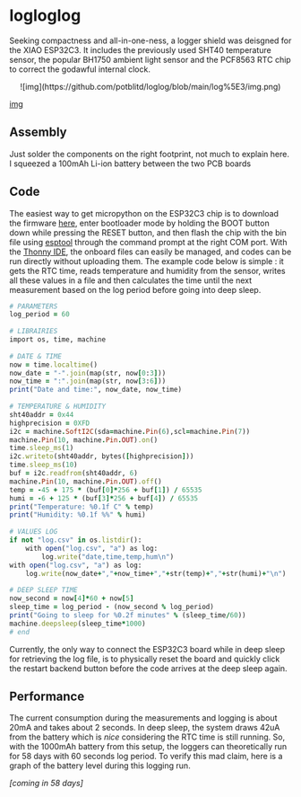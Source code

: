 # logloglog

Seeking compactness and all-in-one-ness, a logger shield was deisgned for the XIAO ESP32C3. It includes the previously used SHT40 temperature sensor, the popular BH1750 ambient light sensor and the PCF8563 RTC chip to correct the godawful internal clock.

<p align="center">
  ![img](https://github.com/potblitd/loglog/blob/main/log%5E3/img.png)
</p>

[img](https://github.com/potblitd/loglog/blob/main/log%5E3/img.png)

## Assembly

Just solder the components on the right footprint, not much to explain here. I squeezed a 100mAh Li-ion battery between the two PCB boards

## Code

The easiest way to get micropython on the ESP32C3 chip is to download the firmware [here](https://micropython.org/download/esp32c3-usb/), enter bootloader mode by holding the BOOT button down while pressing the RESET button, and then flash the chip with the bin file using [esptool](https://docs.espressif.com/projects/esptool/en/latest/esp32/) through the command prompt at the right COM port. With the [Thonny IDE](https://thonny.org/), the onboard files can easily be managed, and codes can be run directly without uploading them. The example code below is simple : it gets the RTC time, reads temperature and humidity from the sensor, writes all these values in a file and then calculates the time until the next measurement based on the log period before going into deep sleep.

```ruby
# PARAMETERS
log_period = 60
 
# LIBRAIRIES
import os, time, machine
 
# DATE & TIME
now = time.localtime()
now_date = "-".join(map(str, now[0:3]))
now_time = ":".join(map(str, now[3:6]))
print("Date and time:", now_date, now_time)
 
# TEMPERATURE & HUMIDITY
sht40addr = 0x44
highprecision = 0XFD
i2c = machine.SoftI2C(sda=machine.Pin(6),scl=machine.Pin(7))
machine.Pin(10, machine.Pin.OUT).on()
time.sleep_ms(1)
i2c.writeto(sht40addr, bytes([highprecision]))
time.sleep_ms(10)
buf = i2c.readfrom(sht40addr, 6)
machine.Pin(10, machine.Pin.OUT).off()
temp = -45 + 175 * (buf[0]*256 + buf[1]) / 65535
humi = -6 + 125 * (buf[3]*256 + buf[4]) / 65535
print("Temperature: %0.1f C" % temp)
print("Humidity: %0.1f %%" % humi)
 
# VALUES LOG
if not "log.csv" in os.listdir():
    with open("log.csv", "a") as log:
        log.write("date,time,temp,hum\n")
with open("log.csv", "a") as log:
    log.write(now_date+","+now_time+","+str(temp)+","+str(humi)+"\n")
 
# DEEP SLEEP TIME
now_second = now[4]*60 + now[5]
sleep_time = log_period - (now_second % log_period)
print("Going to sleep for %0.2f minutes" % (sleep_time/60))
machine.deepsleep(sleep_time*1000)
# end
```

Currently, the only way to connect the ESP32C3 board while in deep sleep for retrieving the log file, is to physically reset the board and quickly click the restart backend button before the code arrives at the deep sleep again.

## Performance

The current consumption during the measurements and logging is about 20mA and takes about 2 seconds. In deep sleep, the system draws 42uA from the battery which is *nice* considering the RTC time is still running. So, with the 1000mAh battery from this setup, the loggers can theoretically run for 58 days with 60 seconds log period. To verify this mad claim, here is a graph of the battery level during this logging run.

*[coming in 58 days]*





